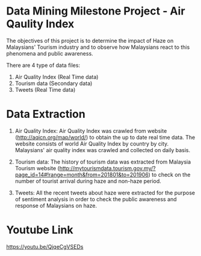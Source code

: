 # Data Mining Milestone Project - Air Qaulity Index

The objectives of this project is to determine the impact of Haze on Malaysians' Tourism industry and to observe how Malaysians react to this phenomena and public awareness. 

There are 4 type of data files:
1. Air Quality Index (Real Time data)
2. Tourism data (Secondary data)
3. Tweets (Real Time data)

# Data Extraction
1. Air Quality Index:
Air Quality Index was crawled from website (http://aqicn.org/map/world/) to obtain the up to date real time data. The website consists of world Air Quality Index by country by city. Malaysians' air quality index was crawled and collected on daily basis.

2. Tourism data:
The history of tourism data was extracted from Malaysia Tourism website (http://mytourismdata.tourism.gov.my/?page_id=14#!range=month&from=201801&to=201906) to check on the number of tourist arrival during haze and non-haze period.

3. Tweets:
All the recent tweets about haze were extracted for the purpose of sentiment analysis in order to check the public awareness and response of Malaysians on haze.

# Youtube Link
https://youtu.be/QjqeCgVSEDs
